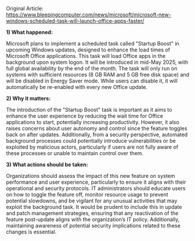 Original Article: https://www.bleepingcomputer.com/news/microsoft/microsoft-new-windows-scheduled-task-will-launch-office-apps-faster/

**1) What happened:**

Microsoft plans to implement a scheduled task called "Startup Boost" in upcoming Windows updates, designed to enhance the load times of Microsoft Office applications. This task will load Office apps in the background upon system logon. It will be introduced in mid-May 2025, with full global availability by the end of the month. The task will only run on systems with sufficient resources (8 GB RAM and 5 GB free disk space) and will be disabled in Energy Saver mode. While users can disable it, it will automatically be re-enabled with every new Office update.

**2) Why it matters:**

The introduction of the "Startup Boost" task is important as it aims to enhance the user experience by reducing the wait time for Office applications to start, potentially increasing productivity. However, it also raises concerns about user autonomy and control since the feature toggles back on after updates. Additionally, from a security perspective, automated background processes could potentially introduce vulnerabilities or be exploited by malicious actors, particularly if users are not fully aware of these processes or unable to maintain control over them.

**3) What actions should be taken:**

Organizations should assess the impact of this new feature on system performance and user experience, particularly to ensure it aligns with their operational and security protocols. IT administrators should educate users on how to toggle the feature off, monitor resource usage to prevent potential slowdowns, and be vigilant for any unusual activities that may exploit the background task. It would be prudent to include this in update and patch management strategies, ensuring that any reactivation of the feature post-update aligns with the organization’s IT policy. Additionally, maintaining awareness of potential security implications related to these changes is essential.